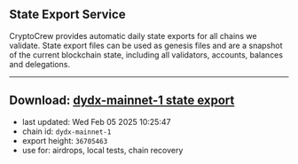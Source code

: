 ## State Export Service
CryptoCrew provides automatic daily state exports for all chains we validate. State export files can be used as genesis files and are a snapshot of the current blockchain state, including all validators, accounts, balances and delegations.

---
**Download: [dydx-mainnet-1 state export](https://dl-tyo.ccvalidators.com/SERVICE/dydx/dydx-mainnet-1_export_36705463.json)**
---

- last updated: Wed Feb 05 2025 10:25:47
- chain id: `dydx-mainnet-1`
- export height: `36705463`
- use for: airdrops, local tests, chain recovery
